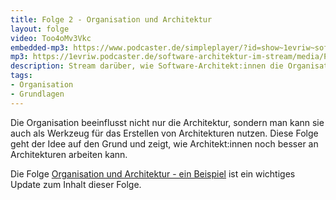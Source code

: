 ```yaml
---
title: Folge 2 - Organisation und Architektur
layout: folge
video: Too4oMv3Vkc
embedded-mp3: https://www.podcaster.de/simpleplayer/?id=show~1evriw~software-architektur-im-stream~pod-5f9ee370774df468576512&v=1604513721
mp3: https://1evriw.podcaster.de/software-architektur-im-stream/media/PodcastOrganisationUndArchitektur.mp3
description: Stream darüber, wie Software-Architekt:innen die Organisation als ein Werkzeug für die Software-Architektur nutzen können.
tags:
- Organisation
- Grundlagen
---
```


Die Organisation beeinflusst nicht nur die Architektur, sondern man
kann sie auch als Werkzeug für das Erstellen von Architekturen
nutzen. Diese Folge geht der Idee auf den Grund und zeigt, wie
Architekt:innen noch besser an Architekturen arbeiten kann. 
	
Die Folge [Organisation und Architektur - ein
Beispiel](https://software-architektur.tv/2022/07/01/folge125.html)
ist ein wichtiges Update zum Inhalt dieser Folge.
